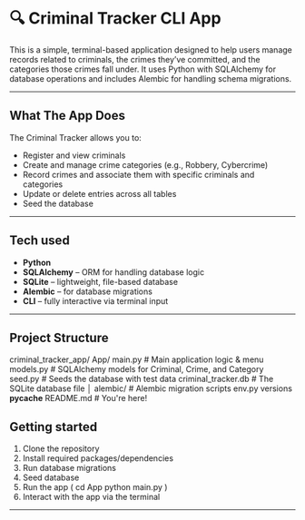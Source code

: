 # 🔍 Criminal Tracker CLI App

This is a simple, terminal-based application designed to help users manage records related to criminals, the crimes they’ve committed, and the categories those crimes fall under. It uses Python with SQLAlchemy for database operations and includes Alembic for handling schema migrations.

---

##  What The App Does

The Criminal Tracker allows you to:

- Register and view criminals
- Create and manage crime categories (e.g., Robbery, Cybercrime)
- Record crimes and associate them with specific criminals and categories
- Update or delete entries across all tables
- Seed the database 

---

## Tech used

- **Python**
- **SQLAlchemy** – ORM for handling database logic
- **SQLite** – lightweight, file-based database
- **Alembic** – for database migrations
- **CLI** – fully interactive via terminal input

---

## Project Structure
criminal_tracker_app/
 App/
  main.py # Main application logic & menu
  models.py # SQLAlchemy models for Criminal, Crime, and Category
  seed.py # Seeds the database with test data
criminal_tracker.db # The SQLite database file
│
alembic/ # Alembic migration scripts
 env.py
 versions
 __pycache__
README.md # You're here!

## Getting started
1. Clone the repository
2. Install required packages/dependencies
3. Run database migrations
4. Seed database
5. Run the app (
  cd App
  python main.py
)
6. Interact with the app via the terminal
---
